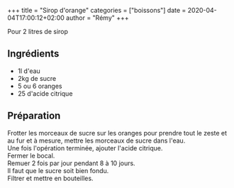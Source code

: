 +++
title = "Sirop d'orange"
categories = ["boissons"]
date = 2020-04-04T17:00:12+02:00
author = "Rémy"
+++

Pour 2 litres de sirop

<!--more-->
## Ingrédients

* 1l d'eau
* 2kg de sucre
* 5 ou 6 oranges
* 25 d'acide citrique

## Préparation

Frotter les morceaux de sucre sur les oranges pour prendre tout le zeste et au fur et à mesure, mettre les morceaux de sucre dans l'eau.  
Une fois l'opération terminée, ajouter l'acide citrique.  
Fermer le bocal.  
Remuer 2 fois par jour pendant 8 à 10 jours.  
Il faut que le sucre soit bien fondu.  
Filtrer et mettre en bouteilles.
